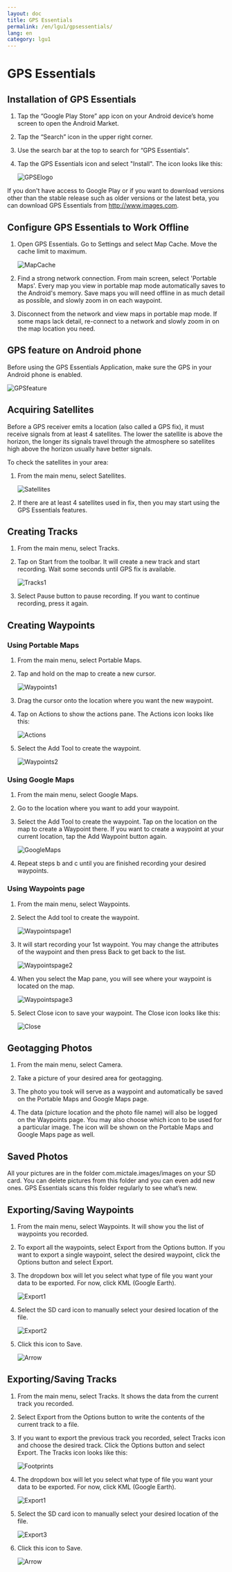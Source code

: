 ```yaml
---
layout: doc
title: GPS Essentials
permalink: /en/lgu1/gpsessentials/
lang: en
category: lgu1
---
```


GPS Essentials
============

Installation of GPS Essentials
-------------

1. Tap the “Google Play Store” app icon on your Android device’s home screen to open the Android Market.
2. Tap the “Search” icon in the upper right corner.
3. Use the search bar at the top to search for “GPS Essentials”.
4. Tap the GPS Essentials icon and select "Install". The icon looks like this:

   ![GPSElogo][]

If you don't have access to Google Play or if you want to download versions other than the stable release
such as older versions or the latest beta, you can download GPS Essentials from http://www.images.com.

Configure GPS Essentials to Work Offline
-------------

1. Open GPS Essentials. Go to Settings and select Map Cache. Move the cache limit to maximum.

   ![MapCache][]

2. Find a strong network connection. From main screen, select 'Portable Maps'. Every map you view in portable
map mode automatically saves to the Android's memory. Save maps you will need offline in as much detail as
possible, and slowly zoom in on each waypoint.

3. Disconnect from the network and view maps in portable map mode. If some maps lack detail, re-connect to a
network and slowly zoom in on the map location you need.

GPS feature on Android phone
-------------

Before using the GPS Essentials Application, make sure the GPS in your Android phone is enabled.

![GPSfeature][]

Acquiring Satellites
-------------

Before a GPS receiver emits a location (also called a GPS fix), it must receive signals from at least 4 satellites.
The lower the satellite is above the horizon, the longer its signals travel through the atmosphere so satellites
high above the horizon usually have better signals. 

To check the satellites in your area:

1. From the main menu, select Satellites.

   ![Satellites][]

2. If there are at least 4 satellites used in fix, then you may start using the GPS Essentials features.

Creating Tracks
-------------

1. From the main menu, select Tracks.

2. Tap on Start from the toolbar. It will create a new track and start recording. Wait some seconds until GPS fix is
available.

   ![Tracks1][]

3. Select Pause button to pause recording. If you want to continue recording, press it again.

Creating Waypoints
-------------

### Using Portable Maps

1. From the main menu, select Portable Maps.

2. Tap and hold on the map to create a new cursor.

   ![Waypoints1][]

3. Drag the cursor onto the location where you want the new waypoint.

4. Tap on Actions to show the actions pane. The Actions icon looks like this:
	
   ![Actions][]
	
5. Select the Add Tool to create the waypoint.
	
   ![Waypoints2][]
	
### Using Google Maps

1. From the main menu, select Google Maps.

2. Go to the location where you want to add your waypoint.

3. Select the Add Tool to create the waypoint. Tap on the location on the map to create a 
   Waypoint there. If you want to create a waypoint at your current location, tap the Add
   Waypoint button again.

   ![GoogleMaps][]

4. Repeat steps b and c until you are finished recording your desired waypoints.

### Using Waypoints page

1. From the main menu, select Waypoints.

2. Select the Add tool to create the waypoint.

   ![Waypointspage1][]

3. It will start recording your 1st waypoint. You may change the attributes of the waypoint
   and then press Back to get back to the list.
	
   ![Waypointspage2][]

4. When you select the Map pane, you will see where your waypoint is located on the map.
	
   ![Waypointspage3][]

5. Select Close icon to save your waypoint. The Close icon looks like this:
	
   ![Close][]


	
Geotagging Photos
-------------

1. From the main menu, select Camera.

2. Take a picture of your desired area for geotagging.

3. The photo you took will serve as a waypoint and automatically be saved on the Portable Maps
and Google Maps page.

4. The data (picture location and the photo file name) will also be logged on the Waypoints page.
You may also choose which icon to be used for a particular image. The icon will be shown on the
Portable Maps and Google Maps page as well.

Saved Photos
-------------

All your pictures are in the folder com.mictale.images/images on your SD card. You can
delete pictures from this folder and you can even add new ones. GPS Essentials scans this folder
regularly to see what’s new.

Exporting/Saving Waypoints
-------------

1. From the main menu, select Waypoints. It will show you the list of waypoints you recorded.

2. To export all the waypoints, select Export from the Options button. If you want to export
a single waypoint, select the desired waypoint, click the Options button and select Export.

3. The dropdown box will let you select what type of file you want your data to be exported.
For now, click KML (Google Earth).

   ![Export1][]

4. Select the SD card icon to manually select your desired location of the file.

   ![Export2][]

5. Click this icon to Save.

   ![Arrow][]

Exporting/Saving Tracks
-------------

1. From the main menu, select Tracks. It shows the data from the current track you recorded.

2. Select Export from the Options button to write the contents of the current track to a file.

3. If you want to export the previous track you recorded, select Tracks icon and choose the desired track.
   Click the Options button and select Export. The Tracks icon looks like this:

   ![Footprints][]


4. The dropdown box will let you select what type of file you want your data to be exported.
   For now, click KML (Google Earth).

   ![Export1][]

5. Select the SD card icon to manually select your desired location of the file.

   ![Export3][]

6. Click this icon to Save.

   ![Arrow][]

[GPSElogo]: {{site.baseurl}}/images/Logo.png
[MapCache]: {{site.baseurl}}/images/mapcache.png
[GPSfeature]: {{site.baseurl}}/images/gpsenable.png
[Satellites]: {{site.baseurl}}/images/satellites.png
[Tracks1]: {{site.baseurl}}/images/newtrackstart.png
[Waypoints1]: {{site.baseurl}}/images/cursor.png
[Actions]: {{site.baseurl}}/images/actionsbutton.png
[Waypoints2]: {{site.baseurl}}/images/addwaypoint.png
[GoogleMaps]: {{site.baseurl}}/images/addwaypointgooglemaps.png
[Waypointspage1]: {{site.baseurl}}/images/add.png
[Waypointspage2]: {{site.baseurl}}/images/wp.png
[Waypointspage3]: {{site.baseurl}}/images/map.png
[Close]: {{site.baseurl}}/images/save.png
[Export1]: {{site.baseurl}}/images/export.png
[Export2]: {{site.baseurl}}/images/exportwaypoints.png
[Arrow]: {{site.baseurl}}/images/savebutton.png
[Footprints]: {{site.baseurl}}/images/tracksicon.png
[Export3]: {{site.baseurl}}/images/sdcardsave.png